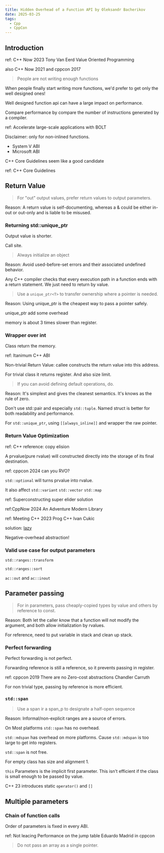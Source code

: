 ```yaml
---
title: Hidden Overhead of a Function API by Oleksandr Bacherikov
date: 2025-03-25
tags:
  - Cpp
  - CppCon
---
```


## Introduction

ref: C++ Now 2023 Tony Van Eerd Value Oriented Programming

also C++ Now 2021 and cppcon 2017

> People are not writing enough functions

When people finally start writing more functions, we'd prefer to get only the well designed ones!

Well designed function api can have a large impact on performance.

Compare performance by compare the number of instructions generated by a compiler.

ref: Accelerate large-scale applications with BOLT

Disclaimer: only for non-inlined functions.

- System V ABI
- Microsoft ABI

C++ Core Guidelines seem like a good candidate

ref: C++ Core Guidelines

## Return Value

> For "out" output values, prefer return values to output parameters.

Reason: A return value is self-documenting, whereas a & could be either in-out or out-only and is liable to be misused.

### Returning std::unique_ptr

Output value is shorter.

Call site.

> Always initialize an object

Reason: Avoid used-before-set errors and their associated undefined behavior.

Any C++ compiler checks that every execution path in a function ends with a return statement. We just need to return by value.

> Use a `unique_ptr<T>` to transfer ownership where a pointer is needed.

Reason: Using unique_ptr is the cheapest way to pass a pointer safely.

unique_ptr add some overhead

memory is about 3 times slower than register.

### Wrapper over int

Class return the memory.

ref: Itanimum C++ ABI

Non-trivial Return Value: callee constructs the return value into this address.

For trivial class it returns register. And also size limit.

> If you can avoid defining default operations, do.

Reason: It's simplest and gives the cleanest semantics. It's knows as the rule of zero.

Don't use std::pair and especially `std::tuple`. Named struct is better for both readability and performance.

For `std::unique_ptr`, using `[[always_inline]]` and wrapper the raw pointer.

### Return Value Optimization

ref: C++ reference: copy elision

A prvalue(pure rvalue) will constructed directly into the storage of its final destination.

ref: cppcon 2024 can you RVO?

`std::optional` will turns prvalue into rvalue.

It also affect `std::variant` `std::vector` `std::map`

ref: Superconstructing super elider solution

ref:CppNow 2024 An Adventure Modern Library

ref: Meeting C++ 2023 Prog C++ Ivan Cukic

solution: [lazy](https://github.com/AlCash07/ACTL/blob/main/include/actl/functional/lazy.hpp)

Negative-overhead abstraction!

### Valid use case for output parameters

`std::ranges::transform`

`std::ranges::sort`

`ac::out` and `ac::inout`

## Parameter passing

> For in parameters, pass cheaply-copied types by value and others by reference to const.

Reason: Both let the caller know that a function will not modify the argument, and both allow initialization by rvalues.

For reference, need to put variable in stack and clean up stack.

### Perfect forwarding

Perfect forwarding is not perfect.

Forwarding reference is still a reference, so it prevents passing in register.

ref: cppcon 2019 There are no Zero-cost abstractions Chandler Carruth

For non trivial type, passing by reference is more efficient.

### `std::span`

> Use a span<T> ir a span_p<T> to designate a half-open sequence

Reason: Informal/non-explicit ranges are a source of errors.

On Most platforms `std::span` has no overhead.

`std::mdspan` has overhead on more platforms. Cause `std::mdspan` is too large to get into registers.

`std::span` is not free.

For empty class has size and alignment 1.

`this` Parameters is the implicit first parameter. This isn't efficient if the class is small enough to be passed by value.

C++ 23 introduces static `operator()` and `[]`

## Multiple parameters

### Chain of function calls

Order of parameters is fixed in every ABI.

ref: Not leacing Performance on the jump table Eduardo Madrid in cppcon

> Do not pass an array as a single pointer.


